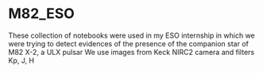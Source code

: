 # M82_ESO
These collection of notebooks were used in my ESO internship in
which we were trying to detect evidences of the presence of the companion star of M82 X-2, a ULX pulsar
We use images from Keck NIRC2 camera and filters Kp, J, H

